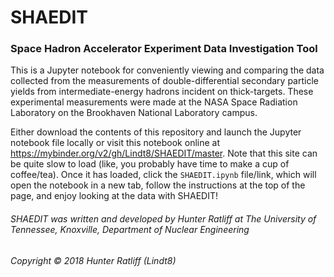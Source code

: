 # SHAEDIT
### Space Hadron Accelerator Experiment Data Investigation Tool

This is a Jupyter notebook for conveniently viewing and comparing the data collected from the measurements of double-differential secondary particle yields from intermediate-energy hadrons incident on thick-targets. These experimental measurements were made at the NASA Space Radiation Laboratory on the Brookhaven National Laboratory campus.

Either download the contents of this repository and launch the Jupyter notebook file locally or visit this notebook online at https://mybinder.org/v2/gh/Lindt8/SHAEDIT/master.  Note that this site can be quite slow to load (like, you probably have time to make a cup of coffee/tea).  Once it has loaded, click the ``SHAEDIT.ipynb`` file/link, which will open the notebook in a new tab, follow the instructions at the top of the page, and enjoy looking at the data with SHAEDIT!

###### SHAEDIT was written and developed by Hunter Ratliff at The University of Tennessee, Knoxville, Department of Nuclear Engineering 
###### Copyright &#169; 2018 Hunter Ratliff (Lindt8) 
